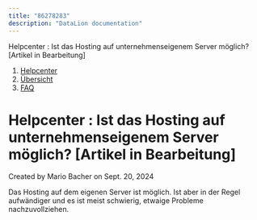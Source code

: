 ```yaml
---
title: "86278283"
description: "DataLion documentation"
---
```


Helpcenter : Ist das Hosting auf unternehmenseigenem Server möglich? \[Artikel in Bearbeitung\]  

1.  [Helpcenter](index.html)
2.  [Übersicht](2982609.html)
3.  [FAQ](FAQ_3539147.html)

# Helpcenter : Ist das Hosting auf unternehmenseigenem Server möglich? \[Artikel in Bearbeitung\]

Created by Mario Bacher on Sept. 20, 2024

Das Hosting auf dem eigenen Server ist möglich. Ist aber in der Regel aufwändiger und es ist meist schwierig, etwaige Probleme nachzuvollziehen.